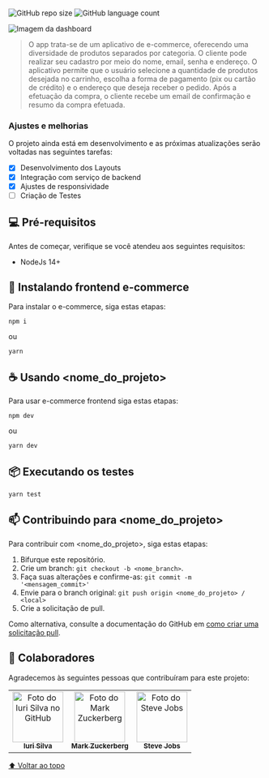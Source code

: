 # 

![GitHub repo size](https://img.shields.io/github/repo-size/luiss1569/e-commerce?style=for-the-badge)
![GitHub language count](https://img.shields.io/github/languages/count/luiss1569/e-commerce?style=for-the-badge)

![Imagem da dashboard](https://user-images.githubusercontent.com/39037985/205447834-9c9f4803-96d3-44c4-93a9-a63ce75ad575.png)

> O app trata-se de um aplicativo de e-commerce, oferecendo uma diversidade de produtos separados por categoria. O cliente pode realizar seu cadastro por meio do nome, email, senha e endereço. O aplicativo permite que o usuário selecione a quantidade de produtos desejada no carrinho, escolha a forma de pagamento (pix ou cartão de crédito) e o endereço que deseja receber o pedido. Após a efetuação da compra, o cliente recebe um email de confirmação e resumo da compra efetuada.


### Ajustes e melhorias

O projeto ainda está em desenvolvimento e as próximas atualizações serão voltadas nas seguintes tarefas:

- [x] Desenvolvimento dos Layouts
- [x] Integração com serviço de backend
- [x] Ajustes de responsividade
- [ ] Criação de Testes

## 💻 Pré-requisitos

Antes de começar, verifique se você atendeu aos seguintes requisitos:

- NodeJs 14+

## 🚀 Instalando frontend e-commerce 

Para instalar o e-commerce, siga estas etapas:

```
npm i
```
ou
```
yarn
```

## ☕ Usando <nome_do_projeto>

Para usar e-commerce frontend siga estas etapas:

```
npm dev
```
ou
```
yarn dev
```

## 📦 Executando os testes
```
yarn test
```

## 📫 Contribuindo para <nome_do_projeto>

Para contribuir com <nome_do_projeto>, siga estas etapas:

1. Bifurque este repositório.
2. Crie um branch: `git checkout -b <nome_branch>`.
3. Faça suas alterações e confirme-as: `git commit -m '<mensagem_commit>'`
4. Envie para o branch original: `git push origin <nome_do_projeto> / <local>`
5. Crie a solicitação de pull.

Como alternativa, consulte a documentação do GitHub em [como criar uma solicitação pull](https://help.github.com/en/github/collaborating-with-issues-and-pull-requests/creating-a-pull-request).

## 🤝 Colaboradores

Agradecemos às seguintes pessoas que contribuíram para este projeto:

<table>
  <tr>
    <td align="center">
      <a href="#">
        <img src="https://avatars3.githubusercontent.com/u/31936044" width="100px;" alt="Foto do Iuri Silva no GitHub"/><br>
        <sub>
          <b>Iuri Silva</b>
        </sub>
      </a>
    </td>
    <td align="center">
      <a href="#">
        <img src="https://s2.glbimg.com/FUcw2usZfSTL6yCCGj3L3v3SpJ8=/smart/e.glbimg.com/og/ed/f/original/2019/04/25/zuckerberg_podcast.jpg" width="100px;" alt="Foto do Mark Zuckerberg"/><br>
        <sub>
          <b>Mark Zuckerberg</b>
        </sub>
      </a>
    </td>
    <td align="center">
      <a href="#">
        <img src="https://miro.medium.com/max/360/0*1SkS3mSorArvY9kS.jpg" width="100px;" alt="Foto do Steve Jobs"/><br>
        <sub>
          <b>Steve Jobs</b>
        </sub>
      </a>
    </td>
  </tr>
</table>

[⬆ Voltar ao topo](#nome-do-projeto)<br>

